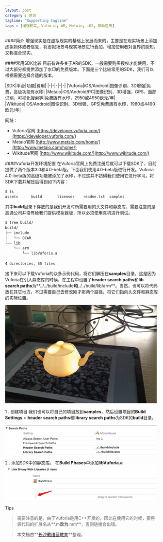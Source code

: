 ```yaml
---
layout: post
category : 原创
tagline: "Supporting tagline"
tags : [增强现实, Vuforia, AR, Metaio, iOS, 移动应用]
---
```

####简介
增强现实是在虚拟现实的基础上发展而来的，主要是在现实场景上添加虚拟物体或者信息，将虚拟场景与现实场景进行叠加，增加使用者对世界的感知，又称混合现实。

####常用SDK比较
目前有许多关于AR的SDK，一般需要购买授权才能使用，不过大部分都提供添加了水印的免费版本。下面是三个比较常用的SDK，我们可以根据需要选择合适的版本。

|SDK|平台|功能|费用|
|-|-|-|-|-|
|Vuforia|iOS/Android|图像识别、3D增强|免费，高级功能有水印|
|Metaio|iOS/Android/PC|图像识别、3D增强、GPS、面部识别、可视化搜索等|免费版有水印，2950或4950欧元/年|
|Wikitude|iOS/Android|图像识别、3D增强、GPS|免费版有水印，1980或4490欧元/年|

网址：

- Vuforia官网 [https://developer.vuforia.com/](https://developer.vuforia.com/)
- Metaio官网 [http://www.metaio.com/home/](http://www.metaio.com/home/)
- Wikitude官网 [http://www.wikitude.com/](http://www.wikitude.com/)

####Vuforia开发环境配置
在Vuforia官网上免费注册后就可以下载SDK了，目前提供了两个版本3.0和4.0-beta版。下面我们使用4.0-beta版进行开发。Vuforia 4.0-beta版的高级功能被添加了水印，不过这并不妨碍我们使用它进行学习。将SDK下载并解压后得到如下内容：

```bash
$ ls
assets		build		licenses	readme.txt	samples
```

其中**build**目录下存放的是我们开发时所需要用的头文件和静态库，需要注意的是高通公司并没有给我们提供模拟器版，所以必须使用真机进行测试。

```bash
$ tree build/
build/
├── include
│   └── QCAR
└── lib
    └── arm
        └── libVuforia.a

4 directories, 55 files
```

接下来可以下载Vuforia的众多示例代码，将它们解压在**samples**目录。这是因为Vuforia在引入静态库的时候，在工程中设置了**header search paths**和**lib search paths**为**../../build/include**和**../../build/lib/arm**。当然，也可以将代码放在其它地方，不过需要自己去修改刚才那两个路径，将它们指向头文件和静态库的实际位置。

![](/images/teapot.png)

1 . 创建项目
我们也可以将自己的项目放到**samples**，然后设置项目的**Build Settings** > **header search paths**和**library search paths**为SDK的**build**目录。

![](/images/header_search_paths.png)

2 . 添加SDK中的静态库。
在**Build Phases**中添加**libVuforia.a**
![](/images/link_frameworks.png)

Tips
> 需要注意的是，由于Vuforia是用C++开发的，因此在使用它的时候，要将源代码的扩展名从**.m**改为**.mm**，否则链接会出错。

> 本文档由**[长沙戴维营教育](http://www.diveinedu.cn)**整理。